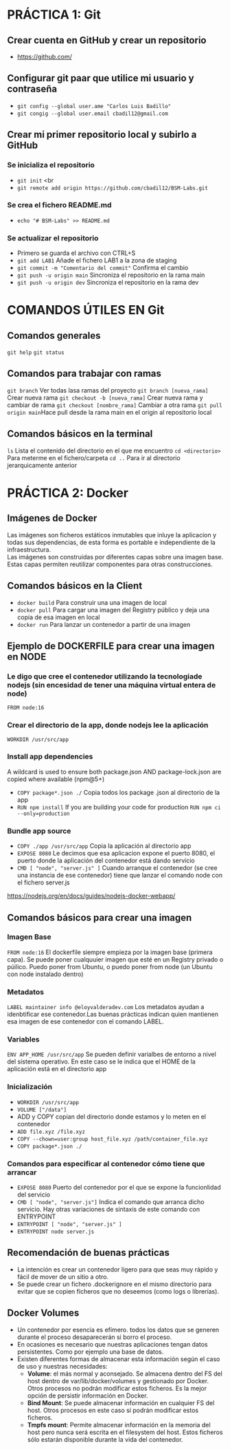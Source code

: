 # PRÁCTICA 1: Git
## Crear cuenta en GitHub y crear un repositorio
- https://github.com/
## Configurar git paar que utilice mi usuario y contraseña
- `git config --global user.ame "Carlos Luis Badillo"`
- `git congig --global user.email cbadil12@gmail.com`
## Crear mi primer repositorio local y subirlo a GitHub
### Se inicializa el repositorio
- `git init` <br
- `git remote add origin https://github.com/cbadil12/BSM-Labs.git`
### Se crea el fichero README.md
- `echo "# BSM-Labs" >> README.md`
### Se actualizar el repositorio
- Primero se guarda el archivo con CTRL+S
- `git add LAB1` Añade el fichero LAB1 a la zona de staging
- `git commit -m "Comentario del commit"` Confirma el cambio
- `git push -u origin main` Sincroniza el repositorio en la rama main
- `git push -u origin dev` Sincroniza el repositorio en la rama dev

# COMANDOS ÚTILES EN Git
## Comandos generales
`git help`
`git status` 
## Comandos para trabajar con ramas
`git branch` Ver todas lasa ramas del proyecto 
`git branch [nueva_rama]` Crear nueva rama 
`git checkout -b [nueva_rama]` Crear nueva rama y cambiar de rama 
`git checkout [nombre_rama]` Cambiar a otra rama 
`git pull origin main`Hace pull desde la rama main en el origin al repositorio local

## Comandos básicos en la terminal
`ls` Lista el contenido del directorio en el que me encuentro 
`cd <directorio>` Para meterme en el fichero/carpeta 
`cd ..` Para ir al directorio jerarquicamente anterior 

# PRÁCTICA 2: Docker
## Imágenes de Docker
Las imágenes son ficheros estáticos inmutables que inluye la aplicacion y todas sus dependencias, de esta forma es portable e independiente de la infraestructura.<br />
Las imágenes son construidas por diferentes capas sobre una imagen base. Estas capas permiten reutilizar componentes para otras construcciones.
## Comandos básicos en la Client
- `docker build` Para construir una una imagen de local
- `docker pull` Para cargar una imagen del Registry público y deja una copia de esa imagen en local
- `docker run` Para lanzar un contenedor a partir de una imagen
## Ejemplo de DOCKERFILE para crear una imagen en NODE
### Le digo que cree el contenedor utilizando la tecnologiade nodejs (sin encesidad de tener una máquina virtual entera de node)
`FROM node:16`
### Crear el directorio de la app, donde nodejs lee la aplicación
`WORKDIR /usr/src/app`
### Install app dependencies
A wildcard is used to ensure both package.json AND package-lock.json are copied where available (npm@5+)<br />
- `COPY package*.json ./` Copia todos los package .json al directorio de la app
- `RUN npm install`
If you are building your code for production `RUN npm ci --only=production`
### Bundle app source
- `COPY ./app /usr/src/app` Copia la aplicación al directorio app
- `EXPOSE 8080` Le decimos que esa aplicacion expone el puerto 8080, el puerto donde la aplicación del contenedor está dando servicio
- `CMD [ "node", "server.js" ]` Cuando arranque el contenedor (se cree una instancia de ese contenedor) tiene que lanzar el comando node con el fichero server.js

https://nodejs.org/en/docs/guides/nodejs-docker-webapp/
## Comandos básicos para crear una imagen
### Imagen Base
`FROM node:16` El dockerfile siempre empieza por la imagen base (primera capa). Se puede poner cualquuier imagen que esté en un Registry privado o púilico. Puedo poner from Ubuntu, o puedo poner from node (un Ubuntu con node instalado dentro)
### Metadatos
`LABEL maintainer info @eloyvalderadev.com` Los metadatos ayudan a idenbtificar ese contenedor.Las buenas prácticas indican quien mantienen esa imagen de ese contenedor con el comando LABEL.
### Variables
`ENV APP_HOME /usr/src/app` Se pueden definir varialbes de entorno a nivel del sistema operativo. En este caso se le indica que el HOME de la aplicación está en el directorio app
### Inicialización
- `WORKDIR /usr/src/app`
- `VOLUME ["/data"]`
- ADD y COPY copian del directorio donde estamos y lo meten en el contenedor
- `ADD file.xyz /file.xyz`
- `COPY --chown=user:group host_file.xyz /path/container_file.xyz`
- `COPY package*.json ./`
### Comandos para especificar al contenedor cómo tiene que arrancar
- `EXPOSE 8080` Puerto del contenedor por el que se expone la funcionlidad del servicio 
- `CMD [ "node", "server.js"]` Indica el comando que arranca dicho servicio. Hay otras variaciones de sintaxis de este comando con ENTRYPOINT
- `ENTRYPOINT [ "node", "server.js" ]`
- `ENTRYPOINT node server.js`
## Recomendación de buenas prácticas
- La intención es crear un contenedor ligero para que seas muy rápido y fácil de mover de un sitio a otro.
- Se puede crear un fichero .dockerignore en el mismo directorio para evitar que se copien ficheros que no deseemos (como logs o librerías).

## Docker Volumes
- Un contenedor por esencia es efímero. todos los datos que se generen durante el proceso desaparecerán si borro el proceso.
- En ocasiones es necesario que nuestras aplicaciones tengan datos persistentes. Como por ejemplo una base de datos.
- Existen diferentes formas de almacenar esta información según el caso de uso y nuestras necesidades:
  - **Volume**: el más normal y aconsejado. Se almacena dentro del FS del host dentro de var/lib/docker/volumes y gestionado por Docker. Otros procesos no podrán modificar estos ficheros. Es la mejor opción de persistir información en Docker.
  - **Bind Mount**: Se puede almacenar información en cualquier FS del host. Otros procesos en este caso sí podrán modificar estos ficheros.
  - **Tmpfs mount**: Permite almacenar información en la memoria del host pero nunca será escrita en el filesystem del host. Estos ficheros sólo estarán disponible durante la vida del contenedor.